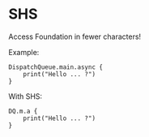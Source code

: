 # SHS


Access Foundation in fewer characters!

Example:
```
DispatchQueue.main.async {
    print("Hello ... ?")
}
```
With SHS:
```
DQ.m.a {
    print("Hello ... ?")
}
```

